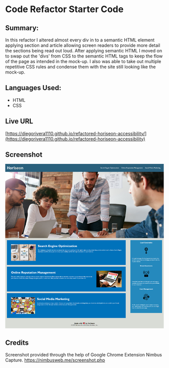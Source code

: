 # Code Refactor Starter Code

## Summary:

In this refactor I altered almost every div in to a semantic HTML element applying section and article allowing screen readers to provide more detail the sections being read out loud.
After applying semantic HTML I moved on to swap out the 'divs' from CSS to the semantic HTML tags to keep the flow of the page as intended in the mock-up.
I also was able to take out multiple repetitive CSS rules and condense them with the site still looking like the mock-up.


## Languages Used:
* HTML
* CSS 

## Live URL
[https://diegorivera1110.github.io/refactored-horiseon-accessibility/](https://diegorivera1110.github.io/refactored-horiseon-accessibility)

##  Screenshot

![alt text](assets/images/screenshot-diegorivera1110.github.io-2022.03.26-11_20_06.png)

## Credits

Screenshot provided through the help of Google Chrome Extension Nimbus Capture. https://nimbusweb.me/screenshot.php
